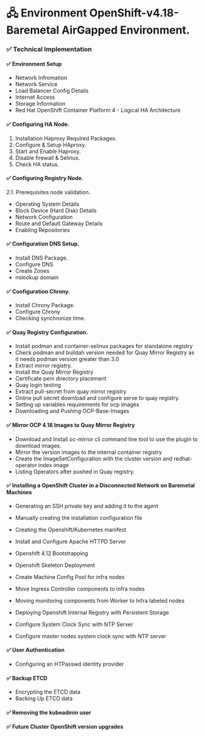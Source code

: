 # 🖧 Environment OpenShift-v4.18-Baremetal AirGapped Environment.

### ✅  Technical Implementation

#### ✅  Environment Setup

- Network Infromation
- Network Service
- Load Balancer Config Details
- Internet Access
- Storage Information
- Red Hat OpenShift Container Platform 4 - Logical HA Architecture

#### ✅  Configuring HA Node. 

1. Installation Haproxy Required Packages.
1. Configure & Setup HAproxy.
1. Start and Enable Haproxy.
1. Disable firewall & Selinux. 
1. Check HA status. 


#### ✅  Configuring Registry Node.

2.1. Prerequisites node validation. 

- Operating System Details
- Block Device (Hard Disk) Details
- Network Configuration
- Route and Default Gateway Details
- Enabling Repositories

#### ✅ Configuration DNS Setup.

- Install DNS Package. 
- Configure DNS 
- Create Zones 
- nslookup domain

#### ✅ Configuration Chrony. 

- Install Chrony Package. 
- Configure Chrony 
- Checking synchronize time.


#### ✅ Quay Registry Configuration. 
 
- Install podman and container-selinux packages for standalone registry
- Check podman and buildah version needed for Quay Mirror Registry as it needs podman version greater than 3.0
- Extract mirror registry. 
- Install the Quay Mirror Registry 
- Certificate pem directory placement
- Quay login testing 
- Extract pull-secret from quay mirror registry
- Online pull secret download and configure serve to quay registry.
- Setting up variables requirements for ocp images
- Downloading and Pushing OCP-Base-Images


#### ✅  Mirror OCP 4.18 Images to Quay Mirror Registry

- Download and Install oc-mirror cli command line tool to use the plugin to download images.
- Mirror the version images to the internal container registry
- Create the ImageSetConfiguration with the cluster version and redhat-operator index image
- Listing Operators after pushed in Quay registry.

#### ✅ Installing a OpenShift Cluster in a Disconnected Network on Baremetal Machines

- Generating an SSH private key and adding it to the agent
- Manually creating the installation configuration file
- Creating the Openshift/Kubernetes manifest
- Install and Configure Apache HTTPD Server
- Openshift 4.12 Bootstrapping
- Openshift Skeleton Deployment

- Create Machine Config Pool for infra nodes
- Move Ingress Controller components to infra nodes
- Moving monitoring components from Worker to Infra labeled nodes
- Deploying Openshift Internal Registry with Persistent Storage
- Configure System Clock Sync with NTP Server
- Configure master nodes system clock sync with NTP server


#### ✅  User Authentication 

- Configuring an HTPasswd identity provider


#### ✅  Backup ETCD 

- Encrypting the ETCD data
- Backing Up ETCD data

#### ✅ Removing the kubeadmin user

#### ✅  Future Cluster OpenShift version upgrades
